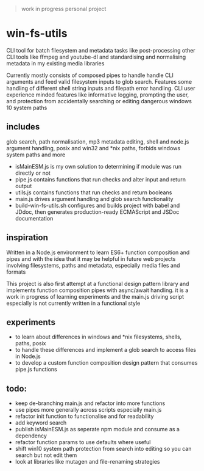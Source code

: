 > work in progress personal project

# win-fs-utils

CLI tool for batch filesystem and metadata tasks like post-processing other CLI tools like ffmpeg and youtube-dl and standardising and normalising metadata in my existing media libraries

Currently mostly consists of composed pipes to handle handle CLI arguments and feed valid filesystem inputs to glob search. Features some handling of different shell string inputs and filepath error handling. CLI user experience minded features like informative logging, prompting the user, and protection from accidentally searching or editing dangerous windows 10 system paths

## includes

glob search, path normalisation, mp3 metadata editing, shell and node.js argument handling, posix and win32 and \*nix paths, forbids windows system paths and more

- isMainESM.js is my own solution to determining if module was run directly or not
- pipe.js contains functions that run checks and alter input and return output
- utils.js contains functions that run checks and return booleans
- main.js drives argument handling and glob search functionality
- build-win-fs-utils.sh configures and builds project with babel and JDdoc, then generates production-ready ECMAScript and JSDoc documentation

## inspiration

Written in a Node.js environment to learn ES6+ function composition and pipes and with the idea that it may be helpful in future web projects involving filesystems, paths and metadata, especially media files and formats

This project is also first attempt at a functional design pattern library and implements function composition pipes with async/await handling. it is a work in progress of learning experiments and the main.js driving script especially is not currently written in a functional style

## experiments

- to learn about differences in windows and \*nix filesystems, shells, paths, posix
- to handle these differences and implement a glob search to access files in Node.js
- to develop a custom function composition design pattern that consumes pipe.js functions

## todo:

- keep de-branching main.js and refactor into more functions
- use pipes more generally across scripts especially main.js
- refactor init function to functionalise and for readability
- add keyword search
- publish isMainESM.js as seperate npm module and consume as a dependency
- refactor function params to use defaults where useful
- shift win10 system path protection from search into editing so you can search but not edit them
- look at libraries like mutagen and file-renaming strategies
